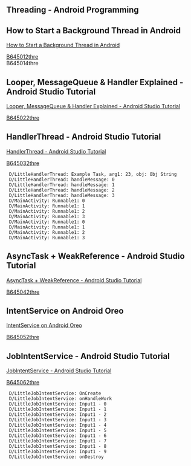 ## Threading - Android Programming
## How to Start a Background Thread in Android
[How to Start a Background Thread in Android](https://www.youtube.com/watch?v=QfQE1ayCzf8&list=PLrnPJCHvNZuD52mtV8NvazNYIyIVPVZRa)  
  
[B645012thre](b6454code.md)  
B645014thre  
## Looper, MessageQueue & Handler Explained - Android Studio Tutorial
[Looper, MessageQueue & Handler Explained - Android Studio Tutorial](https://www.youtube.com/watch?v=TN-CGfzvBhc&list=PLrnPJCHvNZuD52mtV8NvazNYIyIVPVZRa&index=2)  
  
[B645022thre](b6454code.md)  
## HandlerThread - Android Studio Tutorial
[HandlerThread - Android Studio Tutorial](https://www.youtube.com/watch?v=n0mkYSjldeA&list=PLrnPJCHvNZuD52mtV8NvazNYIyIVPVZRa&index=3)  
  
[B645032thre](b6454code.md)  
```
 D/LittleHandlerThread: Example Task, arg1: 23, obj: Obj String
 D/LittleHandlerThread: handleMessage: 0
 D/LittleHandlerThread: handleMessage: 1
 D/LittleHandlerThread: handleMessage: 2
 D/LittleHandlerThread: handleMessage: 3
 D/MainActivity: Runnable1: 0
 D/MainActivity: Runnable1: 1
 D/MainActivity: Runnable1: 2
 D/MainActivity: Runnable1: 3
 D/MainActivity: Runnable1: 0
 D/MainActivity: Runnable1: 1
 D/MainActivity: Runnable1: 2
 D/MainActivity: Runnable1: 3
```
## AsyncTask + WeakReference - Android Studio Tutorial
[AsyncTask + WeakReference - Android Studio Tutorial](https://www.youtube.com/watch?v=uKx0FuVriqA&list=PLrnPJCHvNZuD52mtV8NvazNYIyIVPVZRa&index=4)  
  
[B645042thre](b6454code.md)  
## IntentService on Android Oreo
[IntentService on Android Oreo](https://www.youtube.com/watch?v=Oenqq3ZCo9Q&list=PLrnPJCHvNZuD52mtV8NvazNYIyIVPVZRa&index=5)  
  
[B645052thre](b6454code.md)  
## JobIntentService - Android Studio Tutorial
[JobIntentService - Android Studio Tutorial](https://www.youtube.com/watch?v=B4gFbWnNpac&list=PLrnPJCHvNZuD52mtV8NvazNYIyIVPVZRa&index=6)  
  
[B645062thre](b6454code.md)  
```
 D/LittleJobIntentService: OnCreate
 D/LittleJobIntentService: onHandleWork
 D/LittleJobIntentService: Input1 - 0
 D/LittleJobIntentService: Input1 - 1
 D/LittleJobIntentService: Input1 - 2
 D/LittleJobIntentService: Input1 - 3
 D/LittleJobIntentService: Input1 - 4
 D/LittleJobIntentService: Input1 - 5
 D/LittleJobIntentService: Input1 - 6
 D/LittleJobIntentService: Input1 - 7
 D/LittleJobIntentService: Input1 - 8
 D/LittleJobIntentService: Input1 - 9
 D/LittleJobIntentService: onDestroy
```